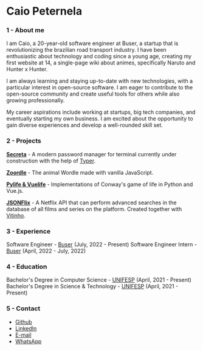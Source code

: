 # Caio Peternela

### 1 - About me

I am Caio, a 20-year-old software engineer at Buser, a startup that is revolutionizing the brazilian road transport industry. I have been enthusiastic about technology and coding since a young age, creating my first website at 14, a single-page wiki about animes, specifically Naruto and Hunter x Hunter.

I am always learning and staying up-to-date with new technologies, with a particular interest in open-source software. I am eager to contribute to the open-source community and create useful tools for others while also growing professionally.

My career aspirations include working at startups, big tech companies, and eventually starting my own business. I am excited about the opportunity to gain diverse experiences and develop a well-rounded skill set.

### 2 - Projects

**<a href="https://github.com/caiopeternela/secreta" target="_blank">Secreta</a>** - A modern password manager for terminal currently under construction with the help of <a href="https://typer.tiangolo.com" target="_blank">Typer</a>.

**<a href="https://github.com/caiopeternela/zoordle" target="_blank">Zoordle</a>** - The animal Wordle made with vanilla JavaScript.

**<a href="https://github.com/caiopeternela/pylifeandvuelife" target="_blank">Pylife & Vuelife</a>** - Implementations of Conway's game of life in Python and Vue.js.

**<a href="https://github.com/caiopeternela/jsonflix" target="_blank">JSONFlix</a>** - A Netflix API that can perform advanced searches in the database of all films and series on the platform. Created together with <a href="https://github.com/vitoiuo" target="_blank">Vitinho</a>.

### 3 - Experience
Software Engineer - <a href="https://www.buser.com.br" target="_blank">Buser</a> (July, 2022 - Present)
Software Engineer Intern - <a href="https://www.buser.com.br" target="_blank">Buser</a> (April, 2022 - July, 2022)
### 4 - Education

Bachelor's Degree in Computer Science - <a href="https://www.unifesp.br/" target="_blank">UNIFESP</a> (April, 2021 - Present)<br>
Bachelor's Degree in Science & Technology - <a href="https://www.unifesp.br/" target="_blank">UNIFESP</a> (April, 2021 - Present)

### 5 - Contact

<!-- * [Github](https://github.com/caiopeternela) -->
* <a href="https://github.com/caiopeternela" target="_blank">Github</a>
* <a href="https://www.linkedin.com/in/caiopeternela" target="_blank">LinkedIn</a>
* <a href="mailto:caiopeternela.dev@gmail.com" target="_blank">E-mail</a>
* <a href="https://wa.me/5512997580849" target="_blank">WhatsApp</a>
